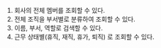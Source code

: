 1. 회사의 전체 멤버를 조회할 수 있다.
1. 전체 조직을 부서별로 분류하여 조회할 수 있다.
1. 이름, 부서, 역할로 검색할 수 있다.
1. 근무 상태별(휴직, 재직, 휴가, 퇴직) 로 조회할 수 있다.